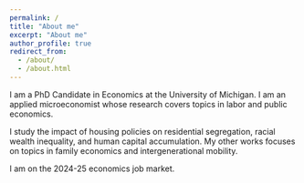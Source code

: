 ```yaml
---
permalink: /
title: "About me"
excerpt: "About me"
author_profile: true
redirect_from: 
  - /about/
  - /about.html
---
```


I am a PhD Candidate in Economics at the University of Michigan. I am an applied microeconomist whose research covers topics in labor and public economics. 

I study the impact of housing policies on residential segregation, racial wealth inequality, and human capital accumulation. My other works focuses on topics in family economics and intergenerational mobility.

I am on the 2024-25 economics job market. 